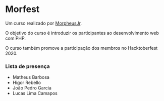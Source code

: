 # Morfest

Um curso realizado por [MorpheusJr](http://morpheusjr.com.br/).

O objetivo do curso é introduzir os participantes ao desenvolvimento web com PHP.

O curso também promove a participação dos membros no Hacktoberfest 2020.

### Lista de presença
- Matheus Barbosa
- Higor Rebello
- João Pedro Garcia
- Lucas Lima Camapos